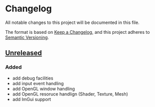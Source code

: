 # Changelog

All notable changes to this project will be documented in this file.

The format is based on [Keep a Changelog](https://keepachangelog.com/en/1.0.0/),
and this project adheres to [Semantic Versioning](https://semver.org/spec/v2.0.0.html).

## [Unreleased]

### Added

- add debug facilities
- add input event handling
- add OpenGL window handling
- add OpenGL resoruce handlign (Shader, Texture, Mesh)
- add ImGui support


[Unreleased]: https://github.com/rioki/pkzo/commits/master

